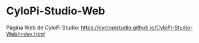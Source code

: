 # CyloPi-Studio-Web
Página Web de  CyloPi Studio:
https://cyclopistudio.github.io/CyloPi-Studio-Web/index.html
